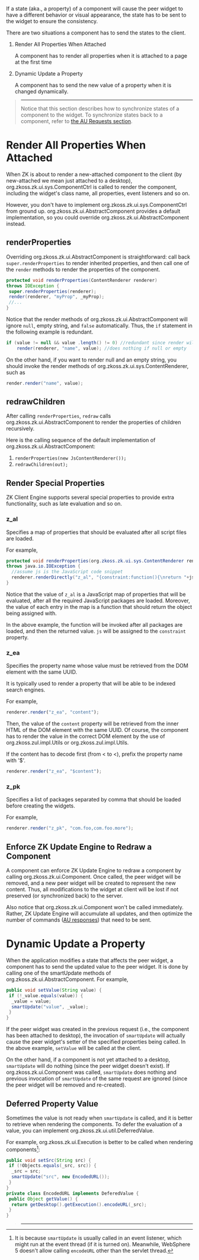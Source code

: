 

If a state (aka., a property) of a component will cause the peer widget
to have a different behavior or visual appearance, the state has to be
sent to the widget to ensure the consistency.

There are two situations a component has to send the states to the
client.

1.  Render All Properties When Attached
      
    A component has to render all properties when it is attached to a
    page at the first time
2.  Dynamic Update a Property
      
    A component has to send the new value of a property when it is
    changed dynamically.

> ------------------------------------------------------------------------
>
> Notice that this section describes how to synchronize states of a
> component to the widget. To synchronize states back to a component,
> refer to [the AU Requests
> section]({{site.baseurl}}/zk_client_side_ref/communication/au_requests/client-side_firing).

# Render All Properties When Attached

When ZK is about to render a new-attached component to the client (by
new-attached we mean just attached to a desktop),
<javadoc method="redraw(java.io.Writer)" type="interface">org.zkoss.zk.ui.sys.ComponentCtrl</javadoc>
is called to render the component, including the widget's class name,
all properties, event listeners and so on.

However, you don't have to implement
<javadoc method="redraw(java.io.Writer)" type="interface">org.zkoss.zk.ui.sys.ComponentCtrl</javadoc>
from ground up. <javadoc>org.zkoss.zk.ui.AbstractComponent</javadoc>
provides a default implementation, so you could override
<javadoc method="renderProperties(org.zkoss.zk.ui.sys.ContentRenderer)">org.zkoss.zk.ui.AbstractComponent</javadoc>
instead.

## renderProperties

Overriding
<javadoc method="renderProperties(org.zkoss.zk.ui.sys.ContentRenderer)">org.zkoss.zk.ui.AbstractComponent</javadoc>
is straightforward: call back `super.renderProperties` to render
inherited properties, and then call one of the `render` methods to
render the properties of the component.

```java
protected void renderProperties(ContentRenderer renderer)
throws IOException {
 super.renderProperties(renderer);
 render(renderer, "myProp", _myProp);
 //...
}
```

Notice that the render methods of
<javadoc>org.zkoss.zk.ui.AbstractComponent</javadoc> will ignore `null`,
empty string, and `false` automatically. Thus, the `if` statement in the
following example is redundant.

```java
if (value != null && value .length() != 0) //redundant since render will check
    render(renderer, "name", value); //does nothing if null or empty
```

On the other hand, if you want to render null and an empty string, you
should invoke the render methods of
<javadoc type="interface">org.zkoss.zk.ui.sys.ContentRenderer</javadoc>,
such as

```java
render.render("name", value);
```

## redrawChildren

After calling `renderProperties`, `redraw` calls
<javadoc method="redrawChildren(java.io.Writer)">org.zkoss.zk.ui.AbstractComponent</javadoc>
to render the properties of children recursively.

Here is the calling sequence of the default implementation of
<javadoc method="redraw(java.io.Writer)">org.zkoss.zk.ui.AbstractComponent</javadoc>:

1.  `renderProperties(new JsContentRenderer());`
2.  `redrawChildren(out);`

## Render Special Properties

ZK Client Engine supports several special properties to provide extra
functionality, such as late evaluation and so on.

### z_al

Specifies a map of properties that should be evaluated after all script
files are loaded.

For example,

```java
protected void renderProperties(org.zkoss.zk.ui.sys.ContentRenderer renderer)
throws java.io.IOException {
  //assume js is the JavaScript code snippet
  renderer.renderDirectly("z_al", "{constraint:function(){\nreturn "+js+";}}");
}
```

Notice that the value of `z_al` is a JavaScript map of properties that
will be evaluated, after all the required JavaScript packages are
loaded. Moreover, the value of each entry in the map is a function that
should return the object being assigned with.

In the above example, the function will be invoked after all packages
are loaded, and then the returned value. `js` will be assigned to the
`constraint` property.

### z_ea

Specifies the property name whose value must be retrieved from the DOM
element with the same UUID.

It is typically used to render a property that will be able to be
indexed search engines.

For example,

```javascript
renderer.render("z_ea", "content");
```

Then, the value of the `content` property will be retrieved from the
inner HTML of the DOM element with the same UUID. Of course, the
component has to render the value in the correct DOM element by the use
of
<javadoc method="renderCrawlableA(java.lang.String, java.lang.String)">org.zkoss.zul.impl.Utils</javadoc>
or
<javadoc method="renderCrawlableText(java.lang.String)">org.zkoss.zul.impl.Utils</javadoc>.

If the content has to decode first (from &lt; to \<), prefix the
property name with '\$'.

```javascript
renderer.render("z_ea", "$content");
```

### z_pk

Specifies a list of packages separated by comma that should be loaded
before creating the widgets.

For example,

```java
renderer.render("z_pk", "com.foo,com.foo.more");
```

## Enforce ZK Update Engine to Redraw a Component

A component can enforce ZK Update Engine to redraw a component by
calling
<javadoc method="invalidate()" type="interface">org.zkoss.zk.ui.Component</javadoc>.
Once called, the peer widget will be removed, and a new peer widget will
be created to represent the new content. Thus, all modifications to the
widget at client will be lost if not preserved (or synchronized back) to
the server.

Also notice that
<javadoc method="redraw(java.io.Writer)" type="interface">org.zkoss.zk.ui.Component</javadoc>
won't be called immediately. Rather, ZK Update Engine will accumulate
all updates, and then optimize the number of commands ([AU
responses]({{site.baseurl}}/zk_client_side_ref/communication/au_responses))
that need to be sent.

# Dynamic Update a Property

When the application modifies a state that affects the peer widget, a
component has to send the updated value to the peer widget. It is done
by calling one of the smartUpdate methods of
<javadoc>org.zkoss.zk.ui.AbstractComponent</javadoc>. For example,

```java
public void setValue(String value) {
 if (!_value.equals(value)) {
  _value = value;
  smartUpdate("value", _value);
 }
}
```

If the peer widget was created in the previous request (i.e., the
component has been attached to desktop), the invocation of `smartUpdate`
will actually cause the peer widget's setter of the specified properties
being called. In the above example, `setValue` will be called at the
client.

On the other hand, if a component is not yet attached to a desktop,
`smartUpdate` will do nothing (since the peer widget doesn't exist). If
<javadoc method="invalidate()" type="interface">org.zkoss.zk.ui.Component</javadoc>
was called, `smartUpdate` does nothing and previous invocation of
`smartUpdate` of the same request are ignored (since the peer widget
will be removed and re-created).

## Deferred Property Value

Sometimes the value is not ready when `smartUpdate` is called, and it is
better to retrieve when rendering the components. To defer the
evaluation of a value, you can implement
<javadoc type="interface">org.zkoss.zk.ui.util.DeferredValue</javadoc>.

For example,
<javadoc method="encodeURL(java.lang.String)" type="interface">org.zkoss.zk.ui.Execution</javadoc>
is better to be called when rendering components[^1]:

```java
public void setSrc(String src) {
 if (!Objects.equals(_src, src)) {
  _src = src;
  smartUpdate("src", new EncodedURL());
 }
}
private class EncodedURL implements DeferedValue {
 public Object getValue() {
  return getDesktop().getExecution().encodeURL(_src);
 }
}
```

> ------------------------------------------------------------------------
>
> <references/>



[^1]: It is because `smartUpdate` is usually called in an event
    listener, which might run at the event thread (if it is turned on).
    Meanwhile, WebSphere 5 doesn't allow calling `encodeURL` other than
    the servlet thread.
